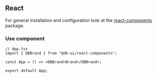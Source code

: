 ## React

For general installation and configuration look at the [react-components](https://www.npmjs.com/package/@db-ui/react-components) package.

### Use component

```tsx App.tsx
// App.tsx
import { DBBrand } from "@db-ui/react-components";

const App = () => <DBBrand>Brand</DBBrand>;

export default App;
```
